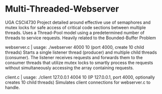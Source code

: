 # Multi-Threaded-Webserver
UGA CSCI4730 Project detailed around effective use of semaphores and mutex locks for safe access of critical code sections between multiple threads.
Uses a Thread-Pool model using a predetermined number of threads to service requests.
Heavily related to the Bounded-Buffer Problem

webserver.c   |   usage: ./webserver 4000 10 (port 4000, create 10 child threads)
Starts a single listener thread (producer) and multiple child threads (consumer). The listener receives requests and forwards them to the consumer threads that utilize mutex locks to smartly process the requests without simultaneously accessing the array containing requests.

client.c   |   usage: ./client 127.0.0.1 4004 10 (IP 127.0.0.1, port 4000, optionally creates 10 child threads)
Simulates client connections for webserver.c to handle.
